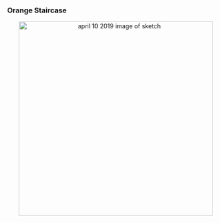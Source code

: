 <h3>Orange Staircase</h3>
<p align="center">
	<img src="https://github.com/krismadden/ABC-Always-Be-Coding/blob/master/2019/2019:04/2019:04:10/Screenshot 2019-10-25 16.24.31?raw=true" width="450" alt="april 10 2019 image of sketch">
</p>